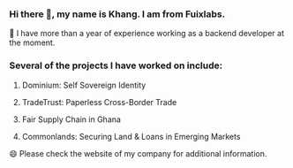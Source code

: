 <!--
**wuckan/wuckan** is a ✨ _special_ ✨ repository because its `README.md` (this file) appears on your GitHub profile.

Here are some ideas to get you started:

- 🔭 I’m currently working on ...
- 🌱 I’m currently learning ...
- 👯 I’m looking to collaborate on ...
- 🤔 I’m looking for help with ...
- 💬 Ask me about ...
- 📫 How to reach me: ...
- 😄 Pronouns: ...
- ⚡ Fun fact: ...
-->

### Hi there 👋, my name is Khang. I am from Fuixlabs.

💬 I have more than a year of experience working as a backend developer at the moment.

### Several of the projects I have worked on include:

1. Dominium: Self Sovereign Identity

2. TradeTrust: Paperless Cross-Border Trade

3. Fair Supply Chain in Ghana

4. Commonlands: Securing Land & Loans in Emerging Markets

😄 Please check the website of my company for additional information.
